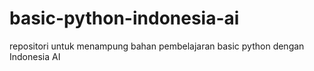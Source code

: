 # basic-python-indonesia-ai
repositori untuk menampung bahan pembelajaran basic python dengan Indonesia AI
